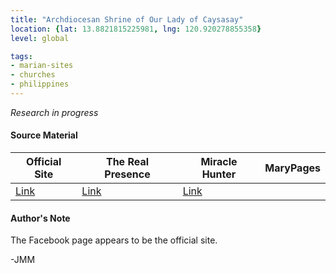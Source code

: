 ```yaml
---
title: "Archdiocesan Shrine of Our Lady of Caysasay"
location: {lat: 13.8821815225981, lng: 120.920278855358}
level: global

tags:
- marian-sites
- churches
- philippines
---
```


_Research in progress_

#### Source Material

| Official Site | The Real Presence | Miracle Hunter | MaryPages |
| --- | --- | --- | --- |
| [Link](https://www.facebook.com/CaysasayTaal) | [Link](http://www.therealpresence.org/eucharst/misc/BVM/94_CAYSASAY_60x96.pdf) | [Link](http://www.miraclehunter.com/marian_apparitions/approved_apparitions/caysasay/index.html) | |

#### Author's Note

The Facebook page appears to be the official site.

-JMM
